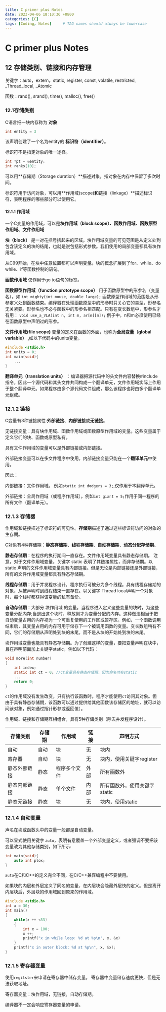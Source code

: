 ```yaml
---
title: C primer plus Notes
date: 2023-04-06 18:10:36 +0800
categories: [C]
tags: [Coding, Notes]     # TAG names should always be lowercase
---
```


# C primer plus Notes

## 12 存储类别、链接和内存管理

关键字：auto，extern，static, register, const, volatile, restricted, _Thread_local, _Atomic

函数：rand(), srand(), time(), malloc(), free()

### 12.1存储类别

C语言把一块内存称为 **对象**

```c
int entity = 3
```

该声明创建了一个名为entity的 **标识符（identifier）**。

标识符不是指定对象的唯一途径。

```c
int *pt = &entity;
int ranks[10];
```

可以用**存储期（Storage duration）**描述对象，指对象在内存中保留了多次时间。

标识符用于访问对象，可以用**作用域(scope)**和**链接（linkage）**描述标识符，表明程序的哪些部分可以使用它。

#### 12.1.1 作用域

一个C变量的作用域，可以是**块作用域（block scope）、函数作用域、函数原型作用域、文件作用域**

**块（block）** 是一对花括号括起来的区域，块作用域变量的可见范围是从定义处到包含该定义的块的结尾，也就是说包括形式参数。我们使用的局部变量都具有块作用域。

从C99开始，在块中任意位置都可以声明变量。块的概念扩展到了for、while、do while、if等函数控制的语句。

**函数作用域** 仅作用于go to语句的标签。

**函数原型作用域（function prototype scope）** 用于函数原型中的形参名（变量名）。如 ``int mighty(int mouse, double large);`` 函数原型作用域的范围是从形参定义处到函数结束。编译器在处理函数原型中的形参时只关心它的类型，形参名无关紧要。形参名也不必与函数中的形参名相匹配。只有在变长数组中，形参名才有用： ``void use_a_VLA(int n, int m, ar[n][m]);`` 例子中，n和m必须使用已经在函数原型中声明过的形参。

**文件作用域(file scope)** 变量的定义在函数的外面，也称为**全局变量（global variable）** ,如以下代码中的units变量。

```c
#include <stdio.h>
int units = 0; 
int main(void){
    ...
}
```

**翻译单元（translation units）** ：编译器把源代码中的头文件内容替换#include指令，因此一个源代码和其头文件共同构成一个翻译单元，文件作用域实际上作用于整个翻译单元。如果程序由多个源代码文件组成，那么该程序也将由多个翻译单元组成。

### 12.1.2 链接

C变量有3种链接属性:**外部链接**、**内部链接**或**无链接**。

无链接变量：具有块作用域、函数作用域或函数原型作用域的变量。这些变量属于定义它们的块、函数或原型私有。

具有文件作用域的变量可以是外部链接或内部链接。

外部链接变量可以在多文件程序中使用，内部链接变量只能在一个**翻译单元**中使用。

因此：

内部链接：文件作用域。 例如``static int dodgers = 3;``,仅作用于本翻译单元。

外部链接：全局作用域（或程序作用域）。例如``int giant = 5;``作用于同一程序的所有文件（翻译单元）。

### 12.1.3 存储器

作用域和链接描述了标识符的可见性。**存储期**描述了通过这些标识符访问的对象的生存期。

C对象有4种存储期：**静态存储期**、**线程存储期**、**自动存储期**、**动态分配存储期**。

**静态存储期**：在程序的执行期间一直存在。文件作用域变量具有静态存储期。
注意，对于文件作用域变量，关键字 static 表明了其链接属性，而非存储期。以 static 声明的文件作用域变量具有内部链接。但是无论是内部链接还是外部链接，所有的文件作用域变量都具有静态存储期。

**线程存储期**：用于并发程序设计，程序执行可被分为多个线程。具有线程存储期的对象，从被声明时到线程结束一直存在。以关键字 Thread local声明一个对象时，每个线程都获得该变量的私有备份。

**自动存储期**：大部分 块作用域 的变量。当程序进入定义这些变量的块时，为这些变量分配内存;当退出这个块时，释放刚才为变量分配的内存。这种做法相当于把自动变量占用的内存视为一个可重复使用的工作区或暂存区。例如，一个函数调用结束后，其变量占用的内存可用于储存下一个被调用函数的变量。变长数组稍有不同，它们的存储期从声明处到块的末尾，而不是从块的开始处到块的末尾。

块作用域变量也能具有静态存储期。为了创建这样的变量，要把变量声明在块中，且在声明前面加上关键字static，例如以下代码：
```c
void more(int number)
{
    int index;
    static int ct = 0; //ct变量具有静态存储期，因为命名时有static
    ...
    return 0;
}
```
``ct``的作用域没有发生改变，只有执行该函数时，程序才能使用``ct``访问其对象。但由于具有静态存储期，该函数可以通过提供给其他函数该存储区的地址，就可以访问该对象，例如通过指针形参或返回值）。

作用域、链接和存储期互相组合，具有5种存储类别（除去并发程序设计）。

|存储类别|存储期|作用域|链接|声明方式|
|---|---|---|---|---|
|自动|自动|块|无|块内|
|寄存器|自动|块|无|块内，使用关键字register|
|静态外部链接|静态|程序多个文件|外部|所有函数外|
|静态内部链接|静态|单个文件|内部|所有函数外，使用关键字static|
|静态无链接|静态|块|无|块内，使用static|

### 12.1.4 自动变量

声名在块或函数头中的变量一般都是自动变量。

可以显式使用关键字 ``auto``，表明有意覆盖一个外部变量定义，或者强调不要把该变量改为其他存储类别，如下所示:

```c
int main(void){
    auto int plox;
}
```
``auto``在C和C++的定义完全不同，在C/C++兼容编程中不要使用。

如果块的内层和外层定义了同名的变量，在内层块会隐藏外层快的定义。但是离开内层块后，外层块的作用域回到原来的作用域。

```c
#include <stdio.h>
int x = 30;
int main()
{
    while(x ++ <33)
    {
        int x = 100;
        x ++;
        printf("x in while loop: %d at %p\n", x, &x)
    }
    printf("x in outer block: %d at %p\n", x, &x);
}
```

### 12.1.5 寄存器变量
使用`regitster`来申请在寄存器中储存变量。
寄存器中变量储存速度更快，但是无法获取地址。

寄存器变量：块作用域，无链接，自动存储期。

编译器不一定会响应寄存器变量的申请。




